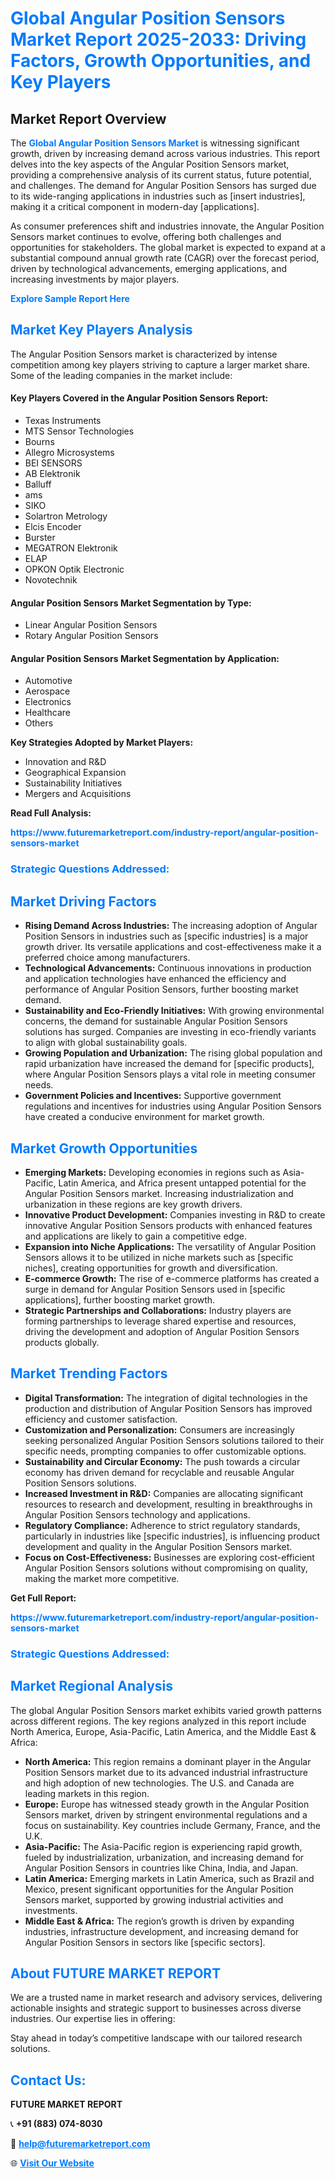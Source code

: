 <h1 style="color: #007BFF;">Global Angular Position Sensors Market Report 2025-2033: Driving Factors, Growth Opportunities, and Key Players</h1>

<section id="overview">
<h2>Market Report Overview</h2>
<p>The <a href="https://www.futuremarketreport.com/industry-report/angular-position-sensors-market" style="color: #007BFF; text-decoration: none;"><strong>Global Angular Position Sensors Market</strong></a> is witnessing significant growth, driven by increasing demand across various industries. This report delves into the key aspects of the Angular Position Sensors market, providing a comprehensive analysis of its current status, future potential, and challenges. The demand for Angular Position Sensors has surged due to its wide-ranging applications in industries such as [insert industries], making it a critical component in modern-day [applications].</p>
<p>As consumer preferences shift and industries innovate, the Angular Position Sensors market continues to evolve, offering both challenges and opportunities for stakeholders. The global market is expected to expand at a substantial compound annual growth rate (CAGR) over the forecast period, driven by technological advancements, emerging applications, and increasing investments by major players.</p>
</section>

<section id="overview">
<p><a href="https://www.futuremarketreport.com/request-sample/reportId=96552" style="color: #007BFF; text-decoration: none;"><strong>Explore Sample Report Here</strong></a></p>
</section>

<section id="key-players">
<h2 style="color: #007BFF;">Market Key Players Analysis</h2>
<p>The Angular Position Sensors market is characterized by intense competition among key players striving to capture a larger market share. Some of the leading companies in the market include:</p>
<h4>Key Players Covered in the Angular Position Sensors Report:</h4>
<ul><li>Texas Instruments</li><li>MTS Sensor Technologies</li><li>Bourns</li><li>Allegro Microsystems</li><li>BEI SENSORS</li><li>AB Elektronik</li><li>Balluff</li><li>ams</li><li>SIKO</li><li>Solartron Metrology</li><li>Elcis Encoder</li><li>Burster</li><li>MEGATRON Elektronik</li><li>ELAP</li><li>OPKON Optik Electronic</li><li>Novotechnik</li></ul>
<h4>Angular Position Sensors Market Segmentation by Type:</h4>
<ul><li>Linear Angular Position Sensors</li><li>Rotary Angular Position Sensors</li></ul>

<h4>Angular Position Sensors Market Segmentation by Application:</h4>
<ul><li>Automotive</li><li>Aerospace</li><li>Electronics</li><li>Healthcare</li><li>Others</li></ul>
<p><strong>Key Strategies Adopted by Market Players:</strong></p>
<ul>
<li>Innovation and R&D</li>
<li>Geographical Expansion</li>
<li>Sustainability Initiatives</li>
<li>Mergers and Acquisitions</li>
</ul>
</section>

<section>
<p><strong>Read Full Analysis: </strong></p><a href="https://www.futuremarketreport.com/industry-report/angular-position-sensors-market" style="color: #007BFF; text-decoration: none;"><strong>https://www.futuremarketreport.com/industry-report/angular-position-sensors-market</strong></a>
<h3 style="color: #007BFF;">Strategic Questions Addressed:</h3>
</section>

<section id="driving-factors">
<h2 style="color: #007BFF;">Market Driving Factors</h2>
<ul>
<li><strong>Rising Demand Across Industries:</strong> The increasing adoption of Angular Position Sensors in industries such as [specific industries] is a major growth driver. Its versatile applications and cost-effectiveness make it a preferred choice among manufacturers.</li>
<li><strong>Technological Advancements:</strong> Continuous innovations in production and application technologies have enhanced the efficiency and performance of Angular Position Sensors, further boosting market demand.</li>
<li><strong>Sustainability and Eco-Friendly Initiatives:</strong> With growing environmental concerns, the demand for sustainable Angular Position Sensors solutions has surged. Companies are investing in eco-friendly variants to align with global sustainability goals.</li>
<li><strong>Growing Population and Urbanization:</strong> The rising global population and rapid urbanization have increased the demand for [specific products], where Angular Position Sensors plays a vital role in meeting consumer needs.</li>
<li><strong>Government Policies and Incentives:</strong> Supportive government regulations and incentives for industries using Angular Position Sensors have created a conducive environment for market growth.</li>
</ul>
</section>

<section id="growth-opportunities">
<h2 style="color: #007BFF;">Market Growth Opportunities</h2>
<ul>
<li><strong>Emerging Markets:</strong> Developing economies in regions such as Asia-Pacific, Latin America, and Africa present untapped potential for the Angular Position Sensors market. Increasing industrialization and urbanization in these regions are key growth drivers.</li>
<li><strong>Innovative Product Development:</strong> Companies investing in R&D to create innovative Angular Position Sensors products with enhanced features and applications are likely to gain a competitive edge.</li>
<li><strong>Expansion into Niche Applications:</strong> The versatility of Angular Position Sensors allows it to be utilized in niche markets such as [specific niches], creating opportunities for growth and diversification.</li>
<li><strong>E-commerce Growth:</strong> The rise of e-commerce platforms has created a surge in demand for Angular Position Sensors used in [specific applications], further boosting market growth.</li>
<li><strong>Strategic Partnerships and Collaborations:</strong> Industry players are forming partnerships to leverage shared expertise and resources, driving the development and adoption of Angular Position Sensors products globally.</li>
</ul>
</section>

<section id="trending-factors">
<h2 style="color: #007BFF;">Market Trending Factors</h2>
<ul>
<li><strong>Digital Transformation:</strong> The integration of digital technologies in the production and distribution of Angular Position Sensors has improved efficiency and customer satisfaction.</li>
<li><strong>Customization and Personalization:</strong> Consumers are increasingly seeking personalized Angular Position Sensors solutions tailored to their specific needs, prompting companies to offer customizable options.</li>
<li><strong>Sustainability and Circular Economy:</strong> The push towards a circular economy has driven demand for recyclable and reusable Angular Position Sensors solutions.</li>
<li><strong>Increased Investment in R&D:</strong> Companies are allocating significant resources to research and development, resulting in breakthroughs in Angular Position Sensors technology and applications.</li>
<li><strong>Regulatory Compliance:</strong> Adherence to strict regulatory standards, particularly in industries like [specific industries], is influencing product development and quality in the Angular Position Sensors market.</li>
<li><strong>Focus on Cost-Effectiveness:</strong> Businesses are exploring cost-efficient Angular Position Sensors solutions without compromising on quality, making the market more competitive.</li>
</ul>
</section>

<section>
<p><strong>Get Full Report: </strong></p><a href="https://www.futuremarketreport.com/industry-report/angular-position-sensors-market" style="color: #007BFF; text-decoration: none;"><strong>https://www.futuremarketreport.com/industry-report/angular-position-sensors-market</strong></a>
<h3 style="color: #007BFF;">Strategic Questions Addressed:</h3>
</section>


<section id="regional-analysis">
<h2 style="color: #007BFF;">Market Regional Analysis</h2>
<p>The global Angular Position Sensors market exhibits varied growth patterns across different regions. The key regions analyzed in this report include North America, Europe, Asia-Pacific, Latin America, and the Middle East & Africa:</p>
<ul>
<li><strong>North America:</strong> This region remains a dominant player in the Angular Position Sensors market due to its advanced industrial infrastructure and high adoption of new technologies. The U.S. and Canada are leading markets in this region.</li>
<li><strong>Europe:</strong> Europe has witnessed steady growth in the Angular Position Sensors market, driven by stringent environmental regulations and a focus on sustainability. Key countries include Germany, France, and the U.K.</li>
<li><strong>Asia-Pacific:</strong> The Asia-Pacific region is experiencing rapid growth, fueled by industrialization, urbanization, and increasing demand for Angular Position Sensors in countries like China, India, and Japan.</li>
<li><strong>Latin America:</strong> Emerging markets in Latin America, such as Brazil and Mexico, present significant opportunities for the Angular Position Sensors market, supported by growing industrial activities and investments.</li>
<li><strong>Middle East & Africa:</strong> The region’s growth is driven by expanding industries, infrastructure development, and increasing demand for Angular Position Sensors in sectors like [specific sectors].</li>
</ul>
</section>

<footer>
<h2 style="color: #007BFF;">About FUTURE MARKET REPORT</h2>
<p>We are a trusted name in market research and advisory services, delivering actionable insights and strategic support to businesses across diverse industries. Our expertise lies in offering:</p>

<p>Stay ahead in today’s competitive landscape with our tailored research solutions.</p>

<h2 style="color: #007BFF;">Contact Us:</h2>
<p><strong>FUTURE MARKET REPORT</strong></p>
<p>📞 <strong>+91 (883) 074-8030</strong></p>
<p>📧 <strong><a href="mailto:help@futuremarketreport.com" style="color: #007BFF;">help@futuremarketreport.com</a></strong></p>
<p>🌐 <strong><a href="https://www.futuremarketreport.com/" style="color: #007BFF;">Visit Our Website</a></strong></p>
</footer>